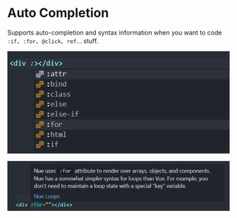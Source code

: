 # Auto Completion

Supports auto-completion and syntax information when you want to code `:if`、`:for`、`@click`、`ref`... stuff.

![ScreenShot](../asset/nue-auto-complete.png)

![ScreenShot](../asset/nue-auto-complete-tip.png)
